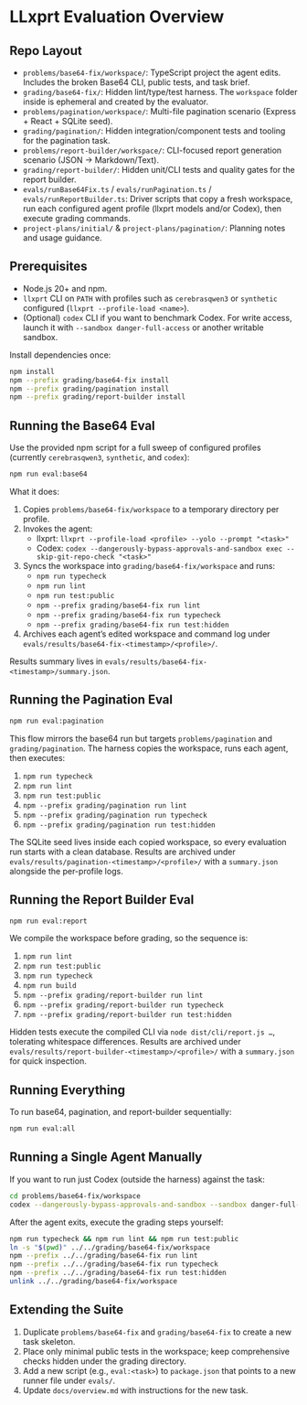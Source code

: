 # LLxprt Evaluation Overview

## Repo Layout
- `problems/base64-fix/workspace/`: TypeScript project the agent edits. Includes the broken Base64 CLI, public tests, and task brief.
- `grading/base64-fix/`: Hidden lint/type/test harness. The `workspace` folder inside is ephemeral and created by the evaluator.
- `problems/pagination/workspace/`: Multi-file pagination scenario (Express + React + SQLite seed).
- `grading/pagination/`: Hidden integration/component tests and tooling for the pagination task.
- `problems/report-builder/workspace/`: CLI-focused report generation scenario (JSON → Markdown/Text).
- `grading/report-builder/`: Hidden unit/CLI tests and quality gates for the report builder.
- `evals/runBase64Fix.ts` / `evals/runPagination.ts` / `evals/runReportBuilder.ts`: Driver scripts that copy a fresh workspace, run each configured agent profile (llxprt models and/or Codex), then execute grading commands.
- `project-plans/initial/` & `project-plans/pagination/`: Planning notes and usage guidance.

## Prerequisites
- Node.js 20+ and npm.
- `llxprt` CLI on `PATH` with profiles such as `cerebrasqwen3` or `synthetic` configured (`llxprt --profile-load <name>`).
- (Optional) `codex` CLI if you want to benchmark Codex. For write access, launch it with `--sandbox danger-full-access` or another writable sandbox.

Install dependencies once:

```bash
npm install
npm --prefix grading/base64-fix install
npm --prefix grading/pagination install
npm --prefix grading/report-builder install
```

## Running the Base64 Eval
Use the provided npm script for a full sweep of configured profiles (currently `cerebrasqwen3`, `synthetic`, and `codex`):

```bash
npm run eval:base64
```

What it does:
1. Copies `problems/base64-fix/workspace` to a temporary directory per profile.
2. Invokes the agent:
   - llxprt: `llxprt --profile-load <profile> --yolo --prompt "<task>"`
   - Codex: `codex --dangerously-bypass-approvals-and-sandbox exec --skip-git-repo-check "<task>"`
3. Syncs the workspace into `grading/base64-fix/workspace` and runs:
   - `npm run typecheck`
   - `npm run lint`
   - `npm run test:public`
   - `npm --prefix grading/base64-fix run lint`
   - `npm --prefix grading/base64-fix run typecheck`
   - `npm --prefix grading/base64-fix run test:hidden`
4. Archives each agent’s edited workspace and command log under `evals/results/base64-fix-<timestamp>/<profile>/`.

Results summary lives in `evals/results/base64-fix-<timestamp>/summary.json`.

## Running the Pagination Eval

```bash
npm run eval:pagination
```

This flow mirrors the base64 run but targets `problems/pagination` and `grading/pagination`. The harness copies the workspace, runs each agent, then executes:

1. `npm run typecheck`
2. `npm run lint`
3. `npm run test:public`
4. `npm --prefix grading/pagination run lint`
5. `npm --prefix grading/pagination run typecheck`
6. `npm --prefix grading/pagination run test:hidden`

The SQLite seed lives inside each copied workspace, so every evaluation run starts with a clean database. Results are archived under `evals/results/pagination-<timestamp>/<profile>/` with a `summary.json` alongside the per-profile logs.

## Running the Report Builder Eval

```bash
npm run eval:report
```

We compile the workspace before grading, so the sequence is:

1. `npm run lint`
2. `npm run test:public`
3. `npm run typecheck`
4. `npm run build`
5. `npm --prefix grading/report-builder run lint`
6. `npm --prefix grading/report-builder run typecheck`
7. `npm --prefix grading/report-builder run test:hidden`

Hidden tests execute the compiled CLI via `node dist/cli/report.js …`, tolerating whitespace differences. Results are archived under `evals/results/report-builder-<timestamp>/<profile>/` with a `summary.json` for quick inspection.

## Running Everything

To run base64, pagination, and report-builder sequentially:

```bash
npm run eval:all
```

## Running a Single Agent Manually
If you want to run just Codex (outside the harness) against the task:

```bash
cd problems/base64-fix/workspace
codex --dangerously-bypass-approvals-and-sandbox --sandbox danger-full-access exec --skip-git-repo-check "$(cat problem.md)"
```

After the agent exits, execute the grading steps yourself:

```bash
npm run typecheck && npm run lint && npm run test:public
ln -s "$(pwd)" ../../grading/base64-fix/workspace
npm --prefix ../../grading/base64-fix run lint
npm --prefix ../../grading/base64-fix run typecheck
npm --prefix ../../grading/base64-fix run test:hidden
unlink ../../grading/base64-fix/workspace
```

## Extending the Suite
1. Duplicate `problems/base64-fix` and `grading/base64-fix` to create a new task skeleton.
2. Place only minimal public tests in the workspace; keep comprehensive checks hidden under the grading directory.
3. Add a new script (e.g., `eval:<task>`) to `package.json` that points to a new runner file under `evals/`.
4. Update `docs/overview.md` with instructions for the new task.
